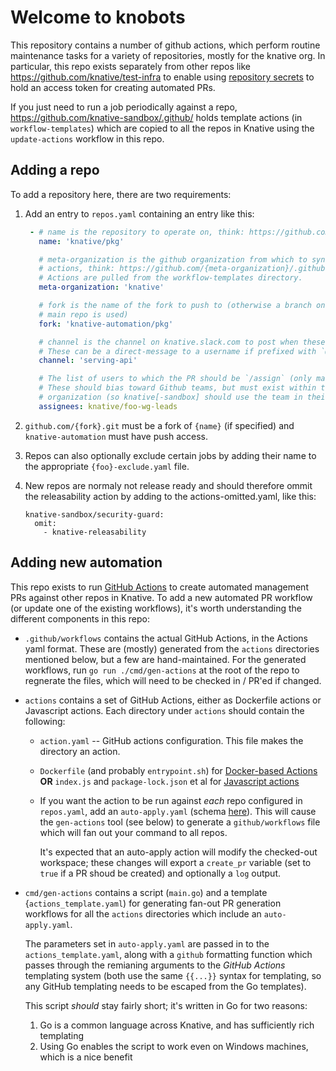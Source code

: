 # Welcome to knobots

This repository contains a number of github actions, which perform routine
maintenance tasks for a variety of repositories, mostly for the knative org. In
particular, this repo exists separately from other repos like
https://github.com/knative/test-infra to enable using [repository
secrets](https://docs.github.com/en/actions/security-guides/encrypted-secrets#creating-encrypted-secrets-for-a-repository)
to hold an access token for creating automated PRs.

If you just need to run a job periodically against a repo,
https://github.com/knative-sandbox/.github/ holds template actions (in
`workflow-templates`) which are copied to all the repos in Knative using the
`update-actions` workflow in this repo.

## Adding a repo

To add a repository here, there are two requirements:
1. Add an entry to `repos.yaml` containing an entry like this:

   ```yaml
    - # name is the repository to operate on, think: https://github.com/{name}.git
      name: 'knative/pkg'

      # meta-organization is the github organization from which to sync Github
      # actions, think: https://github.com/{meta-organization}/.github
      # Actions are pulled from the workflow-templates directory.
      meta-organization: 'knative'

      # fork is the name of the fork to push to (otherwise a branch on the
      # main repo is used)
      fork: 'knative-automation/pkg'

      # channel is the channel on knative.slack.com to post when these actions fail.
      # These can be a direct-message to a username if prefixed with `@`
      channel: 'serving-api'

      # The list of users to which the PR should be `/assign` (only matters for Prow)
      # These should bias toward Github teams, but must exist within the target
      # organization (so knative[-sandbox] should use the team in their respective org).
      assignees: knative/foo-wg-leads
   ```

2. `github.com/{fork}.git` must be a fork of `{name}` (if specified) and `knative-automation`
  must have push access.


3. Repos can also optionally exclude certain jobs by adding their name to the
appropriate `{foo}-exclude.yaml` file. 

4. New repos are normaly not release ready and should therefore 
ommit the releasability action by adding to the actions-omitted.yaml, like this:
   ```
   knative-sandbox/security-guard:
     omit:
       - knative-releasability
   ```


## Adding new automation

This repo exists to run [GitHub Actions](https://docs.github.com/en/actions) to
create automated management PRs against other repos in Knative. To add a new
automated PR workflow (or update one of the existing workflows), it's worth
understanding the different components in this repo:

* `.github/workflows` contains the actual GitHub Actions, in the Actions yaml format. These are (mostly) generated from the `actions` directories mentioned below, but a few are hand-maintained. For the generated workflows, run `go run ./cmd/gen-actions` at the root of the repo to regnerate the files, which will need to be checked in / PR'ed if changed.

* `actions` contains a set of GitHub Actions, either as Dockerfile actions or Javascript actions. Each directory under `actions` should contain the following:

   * `action.yaml` -- GitHub actions configuration. This file makes the directory an action.

   * `Dockerfile` (and probably `entrypoint.sh`) for [Docker-based Actions](https://docs.github.com/en/actions/creating-actions/creating-a-docker-container-action) **OR** `index.js` and `package-lock.json` et al for [Javascript actions](https://docs.github.com/en/actions/creating-actions/creating-a-javascript-action)

   * If you want the action to be run against _each_ repo configured in `repos.yaml`, add an `auto-apply.yaml` (schema [here](https://github.com/knative-sandbox/knobots/blob/main/cmd/gen-actions/main.go#L109)). This will cause the `gen-actions` tool (see below) to generate a `github/workflows` file which will fan out your command to all repos.

     It's expected that an auto-apply action will modify the checked-out workspace; these changes will export a `create_pr` variable (set to `true` if a PR shoud be created) and optionally a `log` output.

* `cmd/gen-actions` contains a script (`main.go`) and a template {`actions_template.yaml`) for generating fan-out PR generation workflows for all the `actions` directories which include an `auto-apply.yaml`.

  The parameters set in `auto-apply.yaml` are passed in to the `actions_template.yaml`, along with a `github` formatting function which passes through the remianing arguments to the _GitHub Actions_ templating system (both use the same `{{...}}` syntax for templating, so any GitHub templating needs to be escaped from the Go templates).

  This script _should_ stay fairly short; it's written in Go for two reasons:

   1. Go is a common language across Knative, and has sufficiently rich templating
   2. Using Go enables the script to work even on Windows machines, which is a nice benefit
